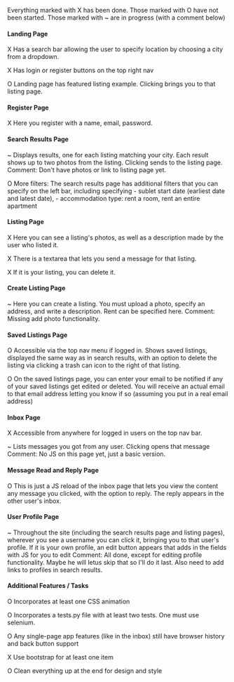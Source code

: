 Everything marked with X has been done.
Those marked with O have not been started.
Those marked with ~ are in progress (with a comment below)


#### Landing Page
X Has a search bar allowing the user to specify location by choosing a city from a dropdown.

X Has login or register buttons on the top right nav

O Landing page has featured listing example. Clicking brings you to that listing page.

#### Register Page
X Here you register with a name, email, password.

#### Search Results Page
~ Displays results, one for each listing matching your city. Each result shows up to two photos from the listing. Clicking sends to the listing page.
Comment: Don't have photos or link to listing page yet.

O More filters: The search results page has additional filters that you can specify on the left bar, including specifying 
	- sublet start date (earliest date and latest date), 
	- accommodation type: rent a room, rent an entire apartment

#### Listing Page
X Here you can see a listing's photos, as well as a description made by the user who listed it.

X There is a textarea that lets you send a message for that listing.

X If it is your listing, you can delete it.

#### Create Listing Page
~ Here you can create a listing. You must upload a photo, specify an address, and write a description. Rent can be specified here.
Comment: Missing add photo functionality.

#### Saved Listings Page
O Accessible via the top nav menu if logged in. Shows saved listings, displayed the same way as in search results, with an option to delete the listing via clicking a trash can icon to the right of that listing.

O On the saved listings page, you can enter your email to be notified if any of your saved listings get edited or deleted. You will receive an actual email to that email address letting you know if so (assuming you put in a real email address)

#### Inbox Page
X Accessible from anywhere for logged in users on the top nav bar.

~ Lists messages you got from any user. Clicking opens that message
Comment: No JS on this page yet, just a basic version.

#### Message Read and Reply Page
O This is just a JS reload of the inbox page that lets you view the content any message you clicked, with the option to reply. The reply appears in the other user's inbox.

#### User Profile Page
~ Throughout the site (including the search results page and listing pages), wherever you see a username you can click it, bringing you to that user's profile. If it is your own profile, an edit button appears that adds in the fields with JS for you to edit
Comment: All done, except for editing profile functionality. Maybe he will letus skip that so I'll do it last. Also need to add links to profiles in search results.

#### Additional Features / Tasks
O Incorporates at least one CSS animation

O Incorporates a tests.py file with at least two tests. One must use selenium.

O Any single-page app features (like in the inbox) still have browser history and back button support

X Use bootstrap for at least one item

O Clean everything up at the end for design and style

